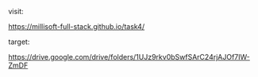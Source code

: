 

<!-- visit: 

https://gasimmammadov1.github.io/task4/ -->

visit: 

https://millisoft-full-stack.github.io/task4/

target:

https://drive.google.com/drive/folders/1UJz9rkv0bSwfSArC24rjAJOf7IW-ZmDF
